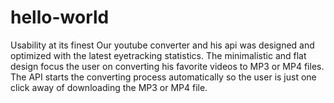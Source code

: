 # hello-world
Usability at its finest
Our youtube converter and his api was designed and optimized with the latest eyetracking statistics. The minimalistic and flat design focus the user on converting his favorite videos to MP3 or MP4 files. The API starts the converting process automatically so the user is just one click away of downloading the MP3 or MP4 file.
